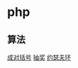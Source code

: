 # php
## 算法
[成对括号](https://github.com/ktcl444/php/blob/master/algorithm/brackets.php)
[抽奖](https://github.com/ktcl444/php/blob/master/algorithm/reward.php)
[约瑟夫环](https://github.com/ktcl444/php/blob/master/algorithm/ysfh.php)
